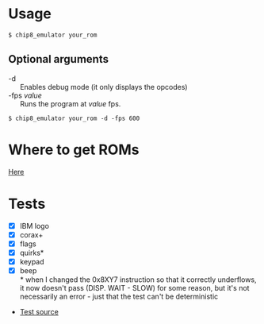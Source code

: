 # Usage
```
$ chip8_emulator your_rom
```
## Optional arguments 
-d  
&nbsp;&nbsp;&nbsp;&nbsp;&nbsp;&nbsp;Enables debug mode (it only displays the opcodes)  
-fps *value*  
  &nbsp;&nbsp;&nbsp;&nbsp;&nbsp;&nbsp;Runs the program at *value* fps.  
```
$ chip8_emulator your_rom -d -fps 600
```

# Where to get ROMs
[Here](https://johnearnest.github.io/chip8Archive/)

# Tests
- [x] IBM logo
- [x] corax+
- [x] flags
- [x] quirks*
- [x] keypad
- [x] beep  
\* when I changed the 0x8XY7 instruction so that it correctly underflows, it now doesn't pass (DISP. WAIT - SLOW) for some reason, but it's not necessarily an error - just that the test can't be deterministic  
* [Test source](https://github.com/Timendus/chip8-test-suite)
